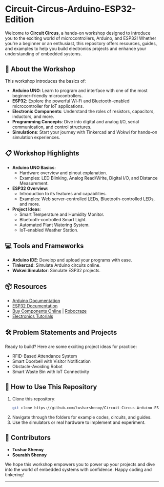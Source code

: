 # Circuit-Circus-Arduino-ESP32-Edition

Welcome to **Circuit Circus**, a hands-on workshop designed to introduce you to the exciting world of microcontrollers, Arduino, and ESP32! Whether you're a beginner or an enthusiast, this repository offers resources, guides, and examples to help you build electronics projects and enhance your understanding of embedded systems.

## 🚀 About the Workshop

This workshop introduces the basics of:

- **Arduino UNO**: Learn to program and interface with one of the most beginner-friendly microcontrollers.
- **ESP32**: Explore the powerful Wi-Fi and Bluetooth-enabled microcontroller for IoT applications.
- **Electronic Components**: Understand the roles of resistors, capacitors, inductors, and more.
- **Programming Concepts**: Dive into digital and analog I/O, serial communication, and control structures.
- **Simulations**: Start your journey with Tinkercad and Wokwi for hands-on simulation experiences.

## 📋 Workshop Highlights

- **Arduino UNO Basics**:
  - Hardware overview and pinout explanation.
  - Examples: LED Blinking, Analog Read/Write, Digital I/O, and Distance Measurement.
- **ESP32 Overview**:
  - Introduction to its features and capabilities.
  - Examples: Web server-controlled LEDs, Bluetooth-controlled LEDs, and more.
- **Project Ideas**:
  - Smart Temperature and Humidity Monitor.
  - Bluetooth-controlled Smart Light.
  - Automated Plant Watering System.
  - IoT-enabled Weather Station.

## 💻 Tools and Frameworks

- **Arduino IDE**: Develop and upload your programs with ease.
- **Tinkercad**: Simulate Arduino circuits online.
- **Wokwi Simulator**: Simulate ESP32 projects.

## 📦 Resources

- [Arduino Documentation](https://www.arduino.cc/reference/en/)
- [ESP32 Documentation](https://www.espressif.com/en)
- [Buy Components Online](https://robu.in/) | [Robocraze](https://robocraze.com/)
- [Electronics Tutorials](https://randomnerdtutorials.com/)

## 🛠️ Problem Statements and Projects

Ready to build? Here are some exciting project ideas for practice:

- RFID-Based Attendance System
- Smart Doorbell with Visitor Notification
- Obstacle-Avoiding Robot
- Smart Waste Bin with IoT Connectivity

## 🎯 How to Use This Repository

1. Clone this repository:
   ```bash
   git clone https://github.com/tusharshenoy/Circuit-Circus-Arduino-ESP32-Edition.git
   ```
2. Navigate through the folders for example codes, circuits, and guides.
3. Use the simulators or real hardware to implement and experiment.

## 🤝 Contributors

- **Tushar Shenoy**  
- **Sourabh Shenoy**

We hope this workshop empowers you to power up your projects and dive into the world of embedded systems with confidence. Happy coding and tinkering!

---
